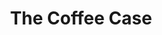 ---
order: 1
category: web
title: The Coffee Case
thumbnail: thumb-coffee.png
alt_text: Webflow Coffee Site
description: Detective-themed coffee restaurant site made in Webflow.
goto: assets/student-sites/coffee
---